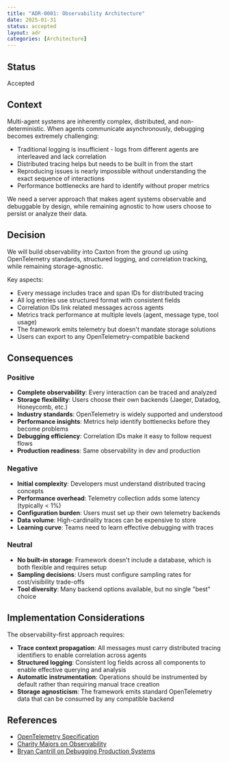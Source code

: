 ```yaml
---
title: "ADR-0001: Observability Architecture"
date: 2025-01-31
status: accepted
layout: adr
categories: [Architecture]
---
```


## Status

Accepted

## Context

Multi-agent systems are inherently complex, distributed, and non-deterministic.
When agents communicate asynchronously, debugging becomes extremely challenging:

- Traditional logging is insufficient - logs from different agents are
  interleaved and lack correlation
- Distributed tracing helps but needs to be built in from the start
- Reproducing issues is nearly impossible without understanding the exact
  sequence of interactions
- Performance bottlenecks are hard to identify without proper metrics

We need a server approach that makes agent systems observable and debuggable by
design, while remaining agnostic to how users choose to persist or analyze their
data.

## Decision

We will build observability into Caxton from the ground up using OpenTelemetry
standards, structured logging, and correlation tracking, while remaining
storage-agnostic.

Key aspects:

- Every message includes trace and span IDs for distributed tracing
- All log entries use structured format with consistent fields
- Correlation IDs link related messages across agents
- Metrics track performance at multiple levels (agent, message type, tool usage)
- The framework emits telemetry but doesn't mandate storage solutions
- Users can export to any OpenTelemetry-compatible backend

## Consequences

### Positive

- **Complete observability**: Every interaction can be traced and analyzed
- **Storage flexibility**: Users choose their own backends (Jaeger, Datadog,
  Honeycomb, etc.)
- **Industry standards**: OpenTelemetry is widely supported and understood
- **Performance insights**: Metrics help identify bottlenecks before they become
  problems
- **Debugging efficiency**: Correlation IDs make it easy to follow request flows
- **Production readiness**: Same observability in dev and production

### Negative

- **Initial complexity**: Developers must understand distributed tracing
  concepts
- **Performance overhead**: Telemetry collection adds some latency (typically \<
  1%)
- **Configuration burden**: Users must set up their own telemetry backends
- **Data volume**: High-cardinality traces can be expensive to store
- **Learning curve**: Teams need to learn effective debugging with traces

### Neutral

- **No built-in storage**: Framework doesn't include a database, which is both
  flexible and requires setup
- **Sampling decisions**: Users must configure sampling rates for
  cost/visibility trade-offs
- **Tool diversity**: Many backend options available, but no single "best"
  choice

## Implementation Considerations

The observability-first approach requires:

- **Trace context propagation**: All messages must carry distributed tracing
  identifiers to enable correlation across agents
- **Structured logging**: Consistent log fields across all components to enable
  effective querying and analysis
- **Automatic instrumentation**: Operations should be instrumented by default
  rather than requiring manual trace creation
- **Storage agnosticism**: The framework emits standard OpenTelemetry data that
  can be consumed by any compatible backend

## References

- [OpenTelemetry Specification](https://opentelemetry.io/docs/reference/specification/)
- [Charity Majors on Observability](https://www.honeycomb.io/blog/observability-a-manifesto)
- [Bryan Cantrill on Debugging Production Systems](https://www.youtube.com/watch?v=AdMqCUhvRz8)
